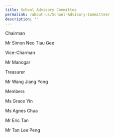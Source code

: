 ```yaml
---
title: School Advisory Committee
permalink: /about-us/School-Advisory-Committee/
description: ""
---
```

Chairman

Mr Simon Neo Tiau Gee

  

Vice-Charman

Mr Manogar

  

Treasurer

Mr Wang Jiang Yong

  

Members

Ms Grace Yin

Ms Agnes Chua

Mr Eric Tan

Mr Tan Lee Peng